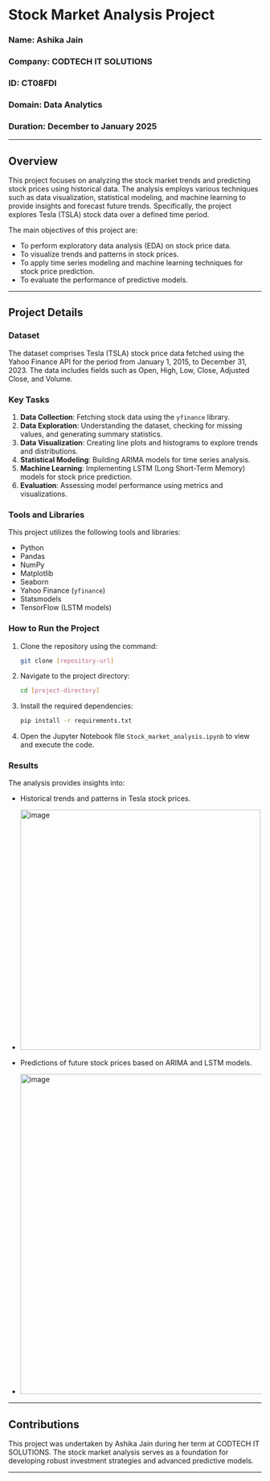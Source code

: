 # Stock Market Analysis Project

### Name: Ashika Jain  
### Company: CODTECH IT SOLUTIONS
### ID: CT08FDI
### Domain: Data Analytics
### Duration: December to January 2025


---

## Overview
This project focuses on analyzing the stock market trends and predicting stock prices using historical data. The analysis employs various techniques such as data visualization, statistical modeling, and machine learning to provide insights and forecast future trends. Specifically, the project explores Tesla (TSLA) stock data over a defined time period.

The main objectives of this project are:
- To perform exploratory data analysis (EDA) on stock price data.
- To visualize trends and patterns in stock prices.
- To apply time series modeling and machine learning techniques for stock price prediction.
- To evaluate the performance of predictive models.

---

## Project Details

### Dataset
The dataset comprises Tesla (TSLA) stock price data fetched using the Yahoo Finance API for the period from January 1, 2015, to December 31, 2023. The data includes fields such as Open, High, Low, Close, Adjusted Close, and Volume.

### Key Tasks
1. **Data Collection**: Fetching stock data using the `yfinance` library.
2. **Data Exploration**: Understanding the dataset, checking for missing values, and generating summary statistics.
3. **Data Visualization**: Creating line plots and histograms to explore trends and distributions.
4. **Statistical Modeling**: Building ARIMA models for time series analysis.
5. **Machine Learning**: Implementing LSTM (Long Short-Term Memory) models for stock price prediction.
6. **Evaluation**: Assessing model performance using metrics and visualizations.

### Tools and Libraries
This project utilizes the following tools and libraries:
- Python
- Pandas
- NumPy
- Matplotlib
- Seaborn
- Yahoo Finance (`yfinance`)
- Statsmodels
- TensorFlow (LSTM models)

### How to Run the Project
1. Clone the repository using the command:
   ```bash
   git clone [repository-url]
   ```
2. Navigate to the project directory:
   ```bash
   cd [project-directory]
   ```
3. Install the required dependencies:
   ```bash
   pip install -r requirements.txt
   ```
4. Open the Jupyter Notebook file `Stock_market_analysis.ipynb` to view and execute the code.

### Results
The analysis provides insights into:
- Historical trends and patterns in Tesla stock prices.
- <img width="478" alt="image" src="https://github.com/user-attachments/assets/9cbbf999-6150-4abe-ace5-babad5048431" />

- Predictions of future stock prices based on ARIMA and LSTM models.
- <img width="637" alt="image" src="https://github.com/user-attachments/assets/a7bba272-5ce1-4e79-8ee7-1e67d48c71ae" />


---

## Contributions
This project was undertaken by Ashika Jain during her term at CODTECH IT SOLUTIONS. The stock market analysis serves as a foundation for developing robust investment strategies and advanced predictive models.

---




